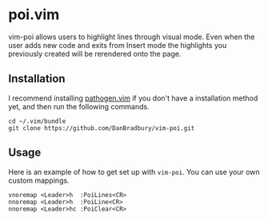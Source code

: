 # poi.vim

vim-poi allows users to highlight lines through visual mode. Even when the user adds new code and exits from Insert mode
the highlights you previously created will be rerendered onto the page.

## Installation
I recommend installing [pathogen.vim](https://github.com/tpope/vim-pathogen) if you don't have a installation method yet, and
then run the following commands.

    cd ~/.vim/bundle
    git clone https://github.com/DanBradbury/vim-poi.git

## Usage
Here is an example of how to get set up with `vim-poi`. You can use your own custom mappings.

    vnoremap <Leader>h  :PoiLines<CR>
    nnoremap <Leader>h  :PoiLine<CR>
    nnoremap <Leader>hc :PoiClear<CR>

